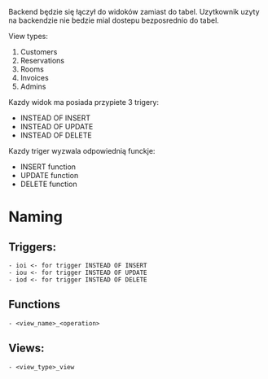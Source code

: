 Backend będzie się łączył do widoków zamiast do tabel.
Uzytkownik uzyty na backendzie nie bedzie mial dostepu bezposrednio do tabel.

View types:
1. Customers
2. Reservations
3. Rooms
4. Invoices
5. Admins

Kazdy widok ma posiada przypiete 3 trigery:
- INSTEAD OF INSERT
- INSTEAD OF UPDATE
- INSTEAD OF DELETE

Kazdy triger wyzwala odpowiednią funckje:
- INSERT function
- UPDATE function
- DELETE function

# Naming
## Triggers:
    - ioi <- for trigger INSTEAD OF INSERT
    - iou <- for trigger INSTEAD OF UPDATE
    - iod <- for trigger INSTEAD OF DELETE

## Functions
    - <view_name>_<operation>

## Views:
    - <view_type>_view